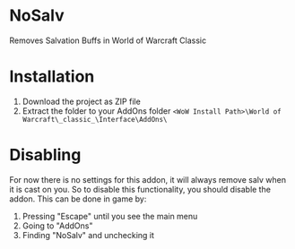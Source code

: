 # NoSalv
Removes Salvation Buffs in World of Warcraft Classic

# Installation
1. Download the project as ZIP file
2. Extract the folder to your AddOns folder `<WoW Install Path>\World of Warcraft\_classic_\Interface\AddOns\`

# Disabling
For now there is no settings for this addon, it will always remove salv when it is cast on you. So to disable this functionality, you should disable the addon.
This can be done in game by:
1. Pressing "Escape" until you see the main menu 
2. Going to "AddOns" 
3. Finding "NoSalv" and unchecking it
